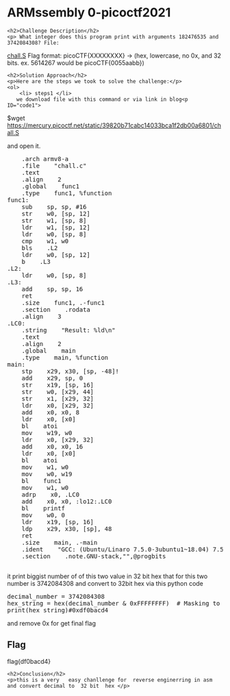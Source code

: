 
<!DOCTYPE html>
<html>

<body>
    <h1>ARMssembly 0-picoctf2021</h1>

    <h2>Challenge Description</h2>
    <p> What integer does this program print with arguments 182476535 and 3742084308? File:
<a href="https://phantom1ss.github.io/blog/2024/practice/picoctf/ARMssembly0/chall.S">chall.S</a> Flag format: picoCTF{XXXXXXXX} -> (hex, lowercase, no 0x, and 32 bits. ex. 5614267 would be picoCTF{0055aabb})
</p>
 
    <h2>Solution Approach</h2>
    <p>Here are the steps we took to solve the challenge:</p>
    <ol>
        <li> steps1 </li> 
       we download file with this command or via link in blog<p ID="code1">
$wget  https://mercury.picoctf.net/static/39820b71cabc14033bca1f2db00a6801/chall.S
</p>
and open it.
<pre>
    .arch armv8-a
    .file    "chall.c"
    .text
    .align    2
    .global    func1
    .type    func1, %function
func1:
    sub    sp, sp, #16
    str    w0, [sp, 12]
    str    w1, [sp, 8]
    ldr    w1, [sp, 12]
    ldr    w0, [sp, 8]
    cmp    w1, w0
    bls    .L2
    ldr    w0, [sp, 12]
    b    .L3
.L2:
    ldr    w0, [sp, 8]
.L3:
    add    sp, sp, 16
    ret
    .size    func1, .-func1
    .section    .rodata
    .align    3
.LC0:
    .string    "Result: %ld\n"
    .text
    .align    2
    .global    main
    .type    main, %function
main:
    stp    x29, x30, [sp, -48]!
    add    x29, sp, 0
    str    x19, [sp, 16]
    str    w0, [x29, 44]
    str    x1, [x29, 32]
    ldr    x0, [x29, 32]
    add    x0, x0, 8
    ldr    x0, [x0]
    bl    atoi
    mov    w19, w0
    ldr    x0, [x29, 32]
    add    x0, x0, 16
    ldr    x0, [x0]
    bl    atoi
    mov    w1, w0
    mov    w0, w19
    bl    func1
    mov    w1, w0
    adrp    x0, .LC0
    add    x0, x0, :lo12:.LC0
    bl    printf
    mov    w0, 0
    ldr    x19, [sp, 16]
    ldp    x29, x30, [sp], 48
    ret
    .size    main, .-main
    .ident    "GCC: (Ubuntu/Linaro 7.5.0-3ubuntu1~18.04) 7.5.0"
    .section    .note.GNU-stack,"",@progbits

</pre>
    it print biggist number of of this two value in 32 bit hex that for this two number 
is 3742084308 and convert to 32bit hex via this python code
<pre>
decimal_number = 3742084308
hex_string = hex(decimal_number & 0xFFFFFFFF)  # Masking to ensure it's a 32-bit hex string
print(hex_string)#0xdf0bacd4
</pre> and remove 0x for get final flag
    </ol>
<br>
    <h2>Flag</h2>
    <p class="flag">flag{df0bacd4}
</p>

    <h2>Conclusion</h2>
    <p>this is a very   easy chanllenge for  reverse enginerring in asm and convert decimal to  32 bit  hex </p>
</body>
</html>

